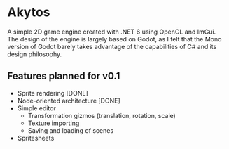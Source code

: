# Akytos
A simple 2D game engine created with .NET 6 using OpenGL and ImGui. The design of the engine is largely based on Godot, as I felt that the Mono version of Godot barely takes advantage of the capabilities of C# and its design philosophy.


## Features planned for v0.1
 - Sprite rendering [DONE]
 - Node-oriented architecture [DONE]
 - Simple editor 
   - Transformation gizmos (translation, rotation, scale)
   - Texture importing
   - Saving and loading of scenes
 - Spritesheets
